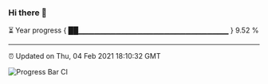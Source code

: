 ### Hi there 👋

⏳ Year progress { ██▁▁▁▁▁▁▁▁▁▁▁▁▁▁▁▁▁▁▁▁▁▁▁▁▁▁▁▁ } 9.52 %

---

⏰ Updated on Thu, 04 Feb 2021 18:10:32 GMT

![Progress Bar CI](https://github.com/liununu/liununu/workflows/Progress%20Bar%20CI/badge.svg)
